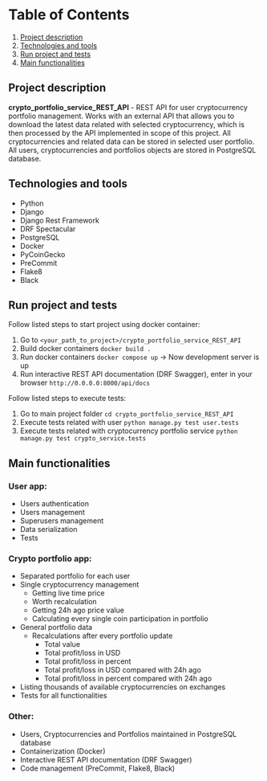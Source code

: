 # Table of Contents
1. [Project description](#project-description)
2. [Technologies and tools](#technologies-and-tools)
3. [Run project and tests](#run-project-and-tests)
4. [Main functionalities](#main-functionalities)


## Project description
**crypto_portfolio_service_REST_API** - REST API for user cryptocurrency portfolio management. 
Works with an external API that allows you to download the latest data related with 
selected cryptocurrency, which is then processed by the API implemented in scope of 
this project. All cryptocurrencies and related data can be stored in selected user portfolio. 
All users, cryptocurrencies and portfolios objects are stored in PostgreSQL database.


## Technologies and tools

- Python
- Django
- Django Rest Framework
- DRF Spectacular
- PostgreSQL
- Docker
- PyCoinGecko
- PreCommit
- Flake8
- Black

## Run project and tests

Follow listed steps to start project using docker container:
1. Go to `<your_path_to_project>/crypto_portfolio_service_REST_API`
2. Build docker containers `docker build .`
3. Run docker containers `docker compose up` -> Now development server is up
4. Run interactive REST API documentation (DRF Swagger), enter in your browser `http://0.0.0.0:8000/api/docs`

Follow listed steps to execute tests:
1. Go to main project folder `cd crypto_portfolio_service_REST_API`
2. Execute tests related with user `python manage.py test user.tests`
3. Execute tests related with cryptocurrency portfolio service `python manage.py test crypto_service.tests`

## Main functionalities

### User app:
- Users authentication
- Users management
- Superusers management
- Data serialization
- Tests

### Crypto portfolio app:
- Separated portfolio for each user
- Single cryptocurrency management
  - Getting live time price
  - Worth recalculation
  - Getting 24h ago price value
  - Calculating every single coin participation in portfolio
- General portfolio data
  - Recalculations after every portfolio update
    - Total value
    - Total profit/loss in USD
    - Total profit/loss in percent
    - Total profit/loss in USD compared with 24h ago
    - Total profit/loss in percent compared with 24h ago
- Listing thousands of available cryptocurrencies on exchanges 
- Tests for all functionalities

### Other:
- Users, Cryptocurrencies and Portfolios maintained in PostgreSQL database
- Containerization (Docker)
- Interactive REST API documentation (DRF Swagger)
- Code management (PreCommit, Flake8, Black)
